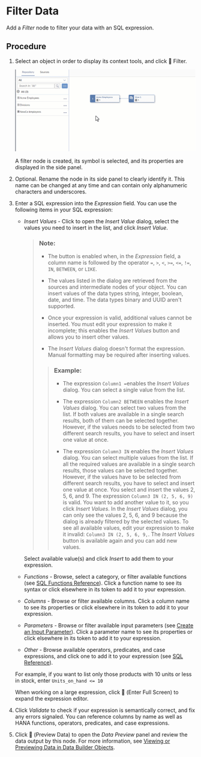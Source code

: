 <!-- loio6f6fa18c7c9444da8ca62d76656b7b1a -->

<link rel="stylesheet" type="text/css" href="css/sap-icons.css"/>

# Filter Data

Add a *Filter* node to filter your data with an SQL expression.



## Procedure

1.  Select an object in order to display its context tools, and click <span class="FPA-icons"></span> Filter.

    ![](Acquiring-and-Preparing-Data-in-the-Data-Builder/images/Graphical_View_Editor_-_Filter_Data_6e54f2d.gif)

    A filter node is created, its symbol is selected, and its properties are displayed in the side panel.

2.  Optional. Rename the node in its side panel to clearly identify it. This name can be changed at any time and can contain only alphanumeric characters and underscores.

3.  Enter a SQL expression into the *Expression* field. You can use the following items in your SQL expression:

    -   *Insert Values* - Click to open the *Insert Value* dialog, select the values you need to insert in the list, and click *Insert Value*.

        > ### Note:  
        > -   The button is enabled when, in the *Expression* field, a column name is followed by the operator `=`, `>`, `<`, `>=`, `<=`, `!=`, `IN`, `BETWEEN`, or `LIKE`.
        > 
        > -   The values listed in the dialog are retrieved from the sources and intermediate nodes of your object. You can insert values of the data types string, integer, boolean, date, and time. The data types binary and UUID aren't supported.
        > -   Once your expression is valid, additional values cannot be inserted. You must edit your expression to make it incomplete; this enables the *Insert Values* button and allows you to insert other values.
        > -   The *Insert Values* dialog doesn't format the expression. Manual formatting may be required after inserting values.
        > 
        > > ### Example:  
        > > -   The expression `Column1 =`enables the *Insert Values* dialog. You can select a single value from the list.
        > > 
        > > -   The expression `Column2 BETWEEN` enables the *Insert Values* dialog. You can select two values from the list. If both values are available in a single search results, both of them can be selected together. However, if the values needs to be selected from two different search results, you have to select and insert one value at once.
        > > -   The expression `Column3 IN` enables the *Insert Values* dialog. You can select multiple values from the list. If all the required values are available in a single search results, those values can be selected together. However, if the values have to be selected from different search results, you have to select and insert one value at once. You select and insert the values 2, 5, 6, and 9. The expression `Column3 IN (2, 5, 6, 9)` is valid. You want to add another value to it, so you click *Insert Values*. In the *Insert Values* dialog, you can only see the values 2, 5, 6, and 9 because the dialog is already filtered by the selected values. To see all available values, edit your expression to make it invalid: `Column3 IN (2, 5, 6, 9,`. The *Insert Values* button is available again and you can add new values.

        Select available value\(s\) and click *Insert* to add them to your expression.

    -   *Functions* - Browse, select a category, or filter available functions \(see [SQL Functions Reference](sql-functions-reference-6d624a1.md)\). Click a function name to see its syntax or click elsewhere in its token to add it to your expression.
    -   *Columns* - Browse or filter available columns. Click a column name to see its properties or click elsewhere in its token to add it to your expression.
    -   *Parameters* - Browse or filter available input parameters \(see [Create an Input Parameter](create-an-input-parameter-53fa99a.md)\). Click a parameter name to see its properties or click elsewhere in its token to add it to your expression.
    -   *Other* - Browse available operators, predicates, and case expressions, and click one to add it to your expression \(see [SQL Reference](sql-reference-6a37cc5.md)\).

    For example, if you want to list only those products with 10 units or less in stock, enter `Units_on_hand <= 10` 

    When working on a large expression, click <span class="FPA-icons"></span> \(Enter Full Screen\) to expand the expression editor.

4.  Click *Validate* to check if your expression is semantically correct, and fix any errors signaled. You can reference columns by name as well as HANA functions, operators, predicates, and case expressions.

5.  Click <span class="FPA-icons"></span> \(Preview Data\) to open the *Data Preview* panel and review the data output by this node. For more information, see [Viewing or Previewing Data in Data Builder Objects](viewing-or-previewing-data-in-data-builder-objects-b338e4a.md).


